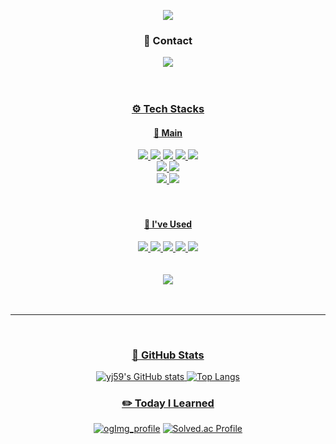 <div align="center">
   
   ![](https://capsule-render.vercel.app/api?type=waving&color=auto&height=250&section=header&text=YEJIN&fontSize=50&fontAlignY=40)
      
   <div>
      <h3>💌 Contact </h3>
       <a href="mailto:yj.osoq@gmail.com" target="_blank"><img src="https://img.shields.io/badge/yj.osoq@gmail.com-EA4335?style=for-the-badge&logo=gmail&logoColor=white"/>
       <br><br><br>
   </div>
      
   <div>
      <h3>⚙️ Tech Stacks </h3>
   </div>
   
   <div>
      <h4>🌿 Main </h4>
      <img src="https://img.shields.io/badge/C-A8B9CC?style=for-the-badge&logo=c&logoColor=white"/>
      <img src="https://img.shields.io/badge/C++-00599C?style=for-the-badge&logo=cplusplus&logoColor=white"/>
      <img src="https://img.shields.io/badge/C%23-239120?style=for-the-badge&logo=csharp&logoColor=white"/>
      <img src="https://img.shields.io/badge/Unreal-0E1128?style=for-the-badge&logo=unrealengine&logoColor=white"/>
      <img src="https://img.shields.io/badge/Unity-0E1128?style=for-the-badge&logo=unity&logoColor=white"/>
      <br>
      <img src="https://img.shields.io/badge/Blender-F5792A?style=for-the-badge&logo=blender&logoColor=white"/>
      <img src="https://img.shields.io/badge/OpenGL-5586A4?style=for-the-badge&logo=opengl&logoColor=white"/>
      <br>
      <img src="https://img.shields.io/badge/Github-181717?style=for-the-badge&logo=github&logoColor=white"/>
      <img src="https://img.shields.io/badge/Perforce-404040?style=for-the-badge&logo=perforce&logoColor=white"/>
      <br><br><br>
   </div>

   <div>
      <h4>👀 I've Used </h4>
      <img src="https://img.shields.io/badge/Python-3776AB?style=for-the-badge&logo=python&logoColor=white"/>
      <img src="https://img.shields.io/badge/Colab-F9AB00?style=for-the-badge&logo=googlecolab&logoColor=white"/>
      <img src="https://img.shields.io/badge/Jupyter-F37626?style=for-the-badge&logo=jupyter&logoColor=white">
      <img src="https://img.shields.io/badge/OpenAI-412991?style=for-the-badge&logo=openai&logoColor=white">
      <img src="https://img.shields.io/badge/OpenCV-5C3EE8?style=for-the-badge&logo=opencv&logoColor=white">
      <br><br><br>
   </div>
      
   <div>
      <img src="https://hits.seeyoufarm.com/api/count/incr/badge.svg?url=https%3A%2F%2Fyj59.github.io&count_bg=%23CCC5C4&title_bg=%23F7F7F7&icon=&icon_color=%23E7E7E7&title=%F0%9F%91%A3&edge_flat=false"/>
      <br><br><br>
   </div>
</div>
   
---

<br>


<div align="center">
   <h3>🖤 GitHub Stats </h3>
   
   ![yj59's GitHub stats](https://github-readme-stats.vercel.app/api?username=yj59&show_icons=true&theme=vue)
   ![Top Langs](https://github-readme-stats.vercel.app/api/top-langs/?username=yj59&layout=compact&theme=vue)
   
</div> 

   


<div align="center">
   <h3>✏️ Today I Learned </h3>   

   [![ogImg_profile](https://user-images.githubusercontent.com/93882395/235845719-23051c38-e8b1-4945-aa29-5cbb1a48fa93.png)](https://yj59.github.io/)
   [![Solved.ac Profile](http://mazassumnida.wtf/api/v2/generate_badge?boj=a59)](https://solved.ac/a59/)
   
</div>      
   
      

   

<!--
**yj59/yj59** is a ✨ _special_ ✨ repository because its `README.md` (this file) appears on your GitHub profile.

Here are some ideas to get you started:

- 🔭 I’m currently working on ...
- 🌱 I’m currently learning ...
- 👯 I’m looking to collaborate on ...
- 🤔 I’m looking for help with ...
- 💬 Ask me about ...
- 📫 How to reach me: ...
- 😄 Pronouns: ...
- ⚡ Fun fact: ...
-->



